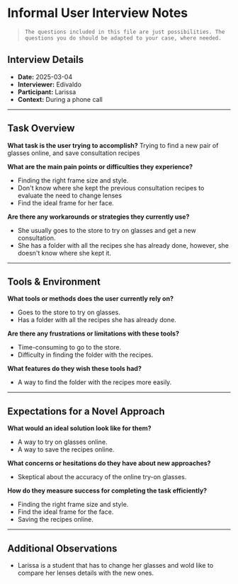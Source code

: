 # Informal User Interview Notes

>     The questions included in this file are just possibilities. The questions you do should be adapted to your case, where needed.

## Interview Details

-   **Date:** 2025-03-04
-   **Interviewer:** Edivaldo
-   **Participant:** Larissa
-   **Context:** During a phone call

---

## Task Overview

**What task is the user trying to accomplish?**
Trying to find a new pair of glasses online, and save consultation recipes

**What are the main pain points or difficulties they experience?**

-   Finding the right frame size and style.
-   Don't know where she kept the previous consultation recipes to evaluate the need to change lenses
-   Find the ideal frame for her face.

**Are there any workarounds or strategies they currently use?**

-  She usually goes to the store to try on glasses and get a new consultation.
-  She has a folder with all the recipes she has already done, however, she doesn't know where she kept it.

---

## Tools & Environment

**What tools or methods does the user currently rely on?**

-   Goes to the store to try on glasses.
-   Has a folder with all the recipes she has already done.

**Are there any frustrations or limitations with these tools?**

-    Time-consuming to go to the store.
-    Difficulty in finding the folder with the recipes.

**What features do they wish these tools had?**

-   A way to find the folder with the recipes more easily.

---

## Expectations for a Novel Approach

**What would an ideal solution look like for them?**

-   A way to try on glasses online.
-   A way to save the recipes online.

**What concerns or hesitations do they have about new approaches?**

-  Skeptical about the accuracy of the online try-on glasses.

**How do they measure success for completing the task efficiently?**

-   Finding the right frame size and style.
-   Find the ideal frame for the face.
-   Saving the recipes online.

---

## Additional Observations

-   Larissa is a student that has to change her glasses and wold like to compare her lenses details with the new ones.
